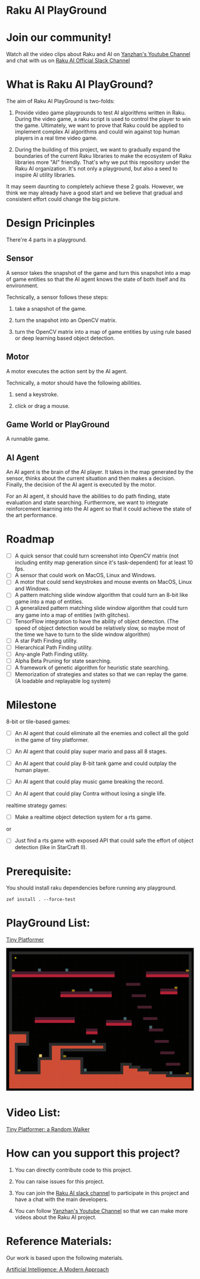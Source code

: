 # Raku AI PlayGround

# Join our community!

Watch all the video clips about Raku and AI on [Yanzhan's Youtube Channel](https://www.youtube.com/channel/UCDkz-__gl3frqLexukpG0DA) and chat with us on [Raku AI Official Slack Channel](https://join.slack.com/t/rakuai/shared_invite/zt-ky89h6jk-uFd4NXJzqq7vt53pp7~nWA)

# What is Raku AI PlayGround?

The aim of Raku AI PlayGround is two-folds:

1. Provide video game playgrounds to test AI algorithms written in Raku. During the video game, a raku script is used to control the player to win the game. Ultimately, we want to prove that Raku could be applied to implement complex AI algorithms and could win against top human players in a real time video game.

2. During the building of this project, we want to gradually expand the boundaries of the current Raku libraries to make the ecosystem of Raku libraries more "AI" friendly. That's why we put this repository under the Raku AI organization. It's not only a playground, but also a seed to inspire AI utility libraries.

It may seem daunting to completely achieve these 2 goals. However, we think we may already have a good start and we believe that gradual and consistent effort could change the big picture.

# Design Pricinples

There're 4 parts in a playground.

## Sensor

A sensor takes the snapshot of the game and turn this snapshot into a map of game entities so that the AI agent knows the state of both itself and its environment.

Technically, a sensor follows these steps:

1. take a snapshot of the game.

2. turn the snapshot into an OpenCV matrix.

3. turn the OpenCV matrix into a map of game entities by using rule based or deep learning based object detection.

## Motor

A motor executes the action sent by the AI agent.

Technically, a motor should have the following abilities.

1. send a keystroke.

2. click or drag a mouse.

## Game World or PlayGround

A runnable game.

## AI Agent

An AI agent is the brain of the AI player. It takes in the map generated by the sensor, thinks about the current situation and then makes a decision. Finally, the decision of the AI agent is executed by the motor.

For an AI agent, it should have the abilities to do path finding, state evaluation and state searching. Furthermore, we want to integrate reinforcement learning into the AI agent so that it could achieve the state of the art performance.

# Roadmap

- [ ] A quick sensor that could turn screenshot into OpenCV matrix (not including entity map generation since it's task-dependent) for at least 10 fps.
- [ ] A sensor that could work on MacOS, Linux and Windows.
- [ ] A motor that could send keystrokes and mouse events on MacOS, Linux and Windows.
- [ ] A pattern matching slide window algorithm that could turn an 8-bit like game into a map of entities.
- [ ] A generalized pattern matching slide window algorithm that could turn any game into a map of entities (with glitches).
- [ ] TensorFlow integration to have the ability of object detection. (The speed of object detection would be relatively slow, so maybe most of the time we have to turn to the slide window algorithm)
- [ ] A star Path Finding utility.
- [ ] Hierarchical Path Finding utility.
- [ ] Any-angle Path Finding utility.
- [ ] Alpha Beta Pruning for state searching.
- [ ] A framework of genetic algorithm for heuristic state searching.
- [ ] Memorization of strategies and states so that we can replay the game. (A loadable and replayable log system)

# Milestone

8-bit or tile-based games:

- [ ] An AI agent that could eliminate all the enemies and collect all the gold in the game of tiny platformer.

- [ ] An AI agent that could play super mario and pass all 8 stages.

- [ ] An AI agent that could play 8-bit tank game and could outplay the human player.

- [ ] An AI agent that could play music game breaking the record.

- [ ] An AI agent that could play Contra without losing a single life.

realtime strategy games:

- [ ] Make a realtime object detection system for a rts game.

or

- [ ] Just find a rts game with exposed API that could safe the effort of object detection (like in StarCraft II).

# Prerequisite:

You should install raku dependencies before running any playground.

```
zef install . --force-test
```

# PlayGround List:

[Tiny Platformer](https://github.com/Raku-AI/raku-ai-playground/tree/main/tiny-platformer)

![Tiny Platformer Illustration](https://github.com/Raku-AI/raku-ai-playground/blob/main/resources/tiny-platformer.gif)

# Video List:

[Tiny Platformer: a Random Walker](https://youtu.be/tAknJlrlV7k)

# How can you support this project?

1. You can directly contribute code to this project.

2. You can raise issues for this project.

3. You can join the [Raku AI slack channel](https://join.slack.com/t/rakuai/shared_invite/zt-ky89h6jk-uFd4NXJzqq7vt53pp7~nWA) to participate in this project and have a chat with the main developers.

4. You can follow [Yanzhan's Youtube Channel](https://www.youtube.com/channel/UCDkz-__gl3frqLexukpG0DA) so that we can make more videos about the Raku AI project.

# Reference Materials:

Our work is based upon the following materials.

[Artificial Intelligence: A Modern Approach](http://aima.cs.berkeley.edu/)
